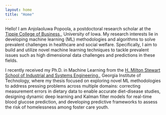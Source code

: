 ```yaml
---
layout: home
title: "Home"
---
```


Hello! I am Anjolaoluwa Popoola, a postdoctoral research scholar at the [Tippie College of Business,](https://tippie.uiowa.edu), University of Iowa. My research interests lie in developing machine learning (ML) methodologies and algorithms to solve prevalent challenges in healthcare and social welfare. Specifically, I aim to build and utilize novel machine learning techniques to tackle prevalent issues such as high dimensional data challenges and predictions in these fields.

I recently received my Ph.D. in Machine Learning from the [H. Milton Stewart School of Industrial and Systems Engineering,](https://www.isye.gatech.edu), Georgia Institute of Technology, where my thesis focused on exploring novel ML methodologies to address pressing problems across multiple domains: correcting measurement errors in dietary data to enable accurate diet-disease studies, designing dynamic deep learning and Kalman filter models for real-time blood glucose prediction, and developing predictive frameworks to assess the risk of homelessness among foster care youth.


<!--same as index.md-->

